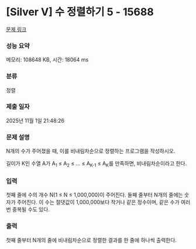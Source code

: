 # [Silver V] 수 정렬하기 5 - 15688 

[문제 링크](https://www.acmicpc.net/problem/15688) 

### 성능 요약

메모리: 108648 KB, 시간: 18064 ms

### 분류

정렬

### 제출 일자

2025년 11월 1일 21:48:26

### 문제 설명

<p>N개의 수가 주어졌을 때, 이를 비내림차순으로 정렬하는 프로그램을 작성하시오.</p>

<p>길이가 K인 수열 A가 A<sub>1</sub> ≤ A<sub>2</sub> ≤ ... ≤ A<sub>K-1</sub> ≤ A<sub>K</sub>를 만족하면, 비내림차순이라고 한다.</p>

### 입력 

 <p>첫째 줄에 수의 개수 N(1 ≤ N ≤ 1,000,000)이 주어진다. 둘째 줄부터 N개의 줄에는 숫자가 주어진다. 이 수는 절댓값이 1,000,000보다 작거나 같은 정수이며, 같은 수가 여러 번 중복될 수도 있다.</p>

### 출력 

 <p>첫째 줄부터 N개의 줄에 비내림차순으로 정렬한 결과를 한 줄에 하나씩 출력한다.</p>

